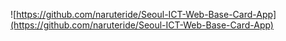 ![https://github.com/naruteride/Seoul-ICT-Web-Base-Card-App](https://github.com/naruteride/Seoul-ICT-Web-Base-Card-App)